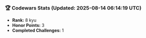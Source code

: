 ### 🏆 Codewars Stats (Updated: 2025-08-14 06:14:19 UTC)

- **Rank:** 8 kyu
- **Honor Points:** 3
- **Completed Challenges:** 1
